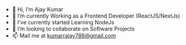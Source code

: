 - 👋 Hi, I’m Ajay Kumar
- 🌱 I’m currently Working as a Frontend Developer (ReactJS/NextJs)
- 🌱 I’ve currently started Learning NodeJs
- 💞️ I’m looking to collaborate on Software Projects
- 📫 Mail me at kumarrajay786@gmail.com

<!---
Xpsychoo/Xpsychoo is a ✨ special ✨ repository because its `README.md` (this file) appears on your GitHub profile.
You can click the Preview link to take a look at your changes.
--->
